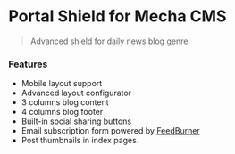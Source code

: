 Portal Shield for Mecha CMS
===========================

> Advanced shield for daily news blog genre.

### Features

 - Mobile layout support
 - Advanced layout configurator
 - 3 columns blog content
 - 4 columns blog footer
 - Built-in social sharing buttons
 - Email subscription form powered by [FeedBurner](https://feedburner.google.com "Google FeedBurner")
 - Post thumbnails in index pages.